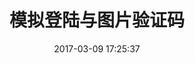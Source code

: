 ---
title: 模拟登陆与图片验证码
date: 2017-03-09 17:25:37
permalink: /pages/45645e/
categories:
  - python
  - 爬虫
tags:
  - Python
  - 爬虫
---